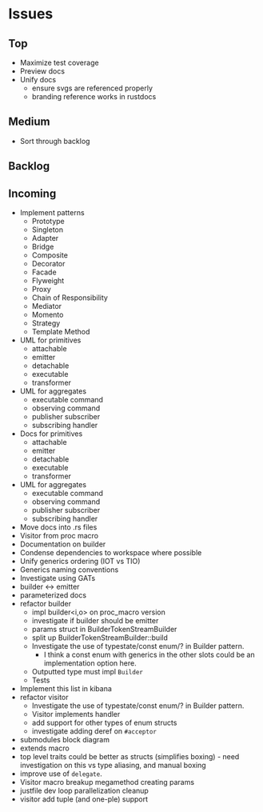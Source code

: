 # Issues
## Top
- Maximize test coverage
- Preview docs
- Unify docs
  - ensure svgs are referenced properly
  - branding reference works in rustdocs

## Medium
- Sort through backlog

## Backlog

## Incoming
- Implement patterns
  - Prototype
  - Singleton
  - Adapter
  - Bridge
  - Composite
  - Decorator
  - Facade
  - Flyweight
  - Proxy
  - Chain of Responsibility
  - Mediator
  - Momento
  - Strategy
  - Template Method
- UML for primitives
  - attachable
  - emitter
  - detachable
  - executable
  - transformer
- UML for aggregates
  - executable command
  - observing command
  - publisher subscriber
  - subscribing handler
- Docs for primitives
  - attachable
  - emitter
  - detachable
  - executable
  - transformer
- UML for aggregates
  - executable command
  - observing command
  - publisher subscriber
  - subscribing handler
- Move docs into .rs files
- Visitor from proc macro
- Documentation on builder
- Condense dependencies to workspace where possible
- Unify generics ordering (IOT vs TIO)
- Generics naming conventions
- Investigate using GATs
- builder <-> emitter
- parameterized docs
- refactor builder
  - impl builder<i,o> on proc_macro version
  - investigate if builder should be emitter
  - params struct in BuilderTokenStreamBuilder
  - split up BuilderTokenStreamBuilder::build
  - Investigate the use of typestate/const enum/? in Builder pattern.
    - I think a const enum with generics in the other slots could be an implementation option here.
  - Outputted type must impl `Builder`
  - Tests
- Implement this list in kibana
- refactor visitor
  - Investigate the use of typestate/const enum/? in Builder pattern.
  - Visitor implements handler
  - add support for other types of enum structs
  - investigate adding deref on `#acceptor`
- submodules block diagram
- extends macro
- top level traits could be better as structs (simplifies boxing) - need investigation on this vs type aliasing, and manual boxing
- improve use of `delegate`.
- Visitor macro breakup megamethod creating params
- justfile dev loop parallelization cleanup
- visitor add tuple (and one-ple) support
